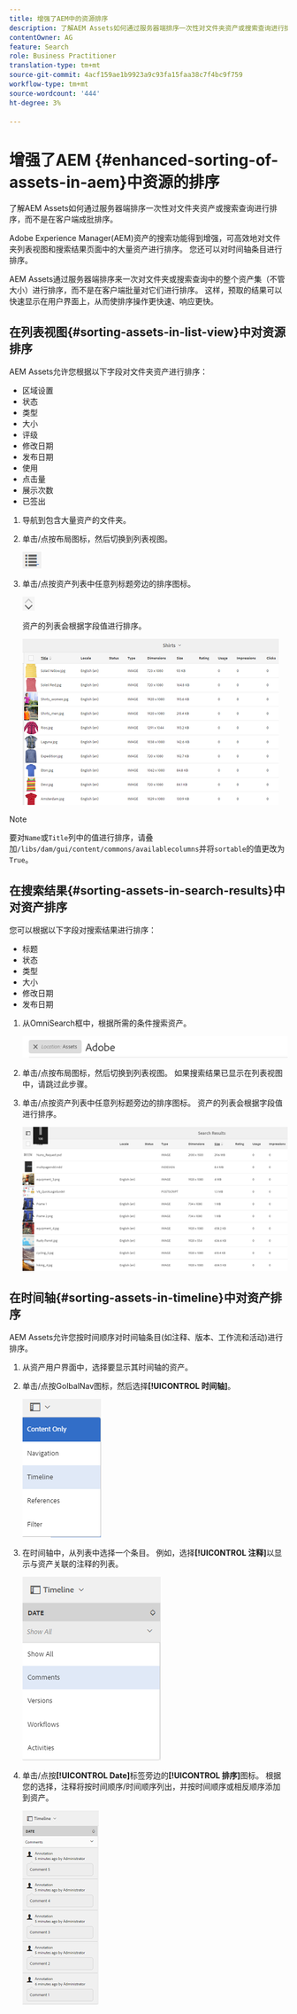```yaml
---
title: 增强了AEM中的资源排序
description: 了解AEM Assets如何通过服务器端排序一次性对文件夹资产或搜索查询进行排序，而不是在客户端成批排序。
contentOwner: AG
feature: Search
role: Business Practitioner
translation-type: tm+mt
source-git-commit: 4acf159ae1b9923a9c93fa15faa38c7f4bc9f759
workflow-type: tm+mt
source-wordcount: '444'
ht-degree: 3%

---
```



# 增强了AEM {#enhanced-sorting-of-assets-in-aem}中资源的排序

了解AEM Assets如何通过服务器端排序一次性对文件夹资产或搜索查询进行排序，而不是在客户端成批排序。

Adobe Experience Manager(AEM)资产的搜索功能得到增强，可高效地对文件夹列表视图和搜索结果页面中的大量资产进行排序。 您还可以对时间轴条目进行排序。

AEM Assets通过服务器端排序来一次对文件夹或搜索查询中的整个资产集（不管大小）进行排序，而不是在客户端批量对它们进行排序。 这样，预取的结果可以快速显示在用户界面上，从而使排序操作更快速、响应更快。

## 在列表视图{#sorting-assets-in-list-view}中对资源排序

AEM Assets允许您根据以下字段对文件夹资产进行排序：

* 区域设置
* 状态
* 类型
* 大小
* 评级
* 修改日期
* 发布日期
* 使用
* 点击量
* 展示次数
* 已签出

1. 导航到包含大量资产的文件夹。
1. 单击/点按布局图标，然后切换到列表视图。

   ![chlimage_1-394](assets/chlimage_1-394.png)

1. 单击/点按资产列表中任意列标题旁边的排序图标。

   ![chlimage_1-395](assets/chlimage_1-395.png)

   资产的列表会根据字段值进行排序。

   ![chlimage_1-396](assets/chlimage_1-396.png)

>[!NOTE]
>
>要对`Name`或`Title`列中的值进行排序，请叠加`/libs/dam/gui/content/commons/availablecolumns`并将`sortable`的值更改为`True`。

## 在搜索结果{#sorting-assets-in-search-results}中对资产排序

您可以根据以下字段对搜索结果进行排序：

* 标题
* 状态
* 类型
* 大小
* 修改日期
* 发布日期

1. 从OmniSearch框中，根据所需的条件搜索资产。

   ![chlimage_1-397](assets/chlimage_1-397.png)

1. 单击/点按布局图标，然后切换到列表视图。 如果搜索结果已显示在列表视图中，请跳过此步骤。
1. 单击/点按资产列表中任意列标题旁边的排序图标。 资产的列表会根据字段值进行排序。

   ![chlimage_1-398](assets/chlimage_1-398.png)

## 在时间轴{#sorting-assets-in-timeline}中对资产排序

AEM Assets允许您按时间顺序对时间轴条目(如注释、版本、工作流和活动)进行排序。

1. 从资产用户界面中，选择要显示其时间轴的资产。
1. 单击/点按GolbalNav图标，然后选择&#x200B;**[!UICONTROL 时间轴]**。

   ![chlimage_1-399](assets/chlimage_1-399.png)

1. 在时间轴中，从列表中选择一个条目。 例如，选择&#x200B;**[!UICONTROL 注释]**&#x200B;以显示与资产关联的注释的列表。

   ![chlimage_1-400](assets/chlimage_1-400.png)

1. 单击/点按&#x200B;**[!UICONTROL Date]**&#x200B;标签旁边的&#x200B;**[!UICONTROL 排序]**&#x200B;图标。 根据您的选择，注释将按时间顺序/时间顺序列出，并按时间顺序或相反顺序添加到资产。

   ![chlimage_1-481](assets/chlimage_1-401.png)

